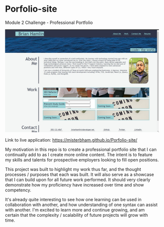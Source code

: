 # Porfolio-site

Module 2 Challenge - Professional Portfolio

![Screenshot of Brian Hamlin's Professional Portfolio webpage](./assets/images/readme-screenshot.jpg)

Link to live application: https://misterbham.github.io/Porfolio-site/

My motivation in this repo is to create a professional portfolio site that I can continually add to as I create more online content. The intent is to feature my skills and talents for prospective employers looking to fill open positions.

This project was built to highlight my work thus far, and the thought processes / purposes that each was built. It will also serve as a showcase that I can build upon for all future work performed. It should very clearly demonstrate how my proficiency have increased over time and show competency.

It's already quite interesting to see how one learning can be used in collaboration with another, and how understanding of one syntax can assist with another. I'm excited to learn more and continue growing, and am certain that the complexity / scalability of future projects will grow with time.
